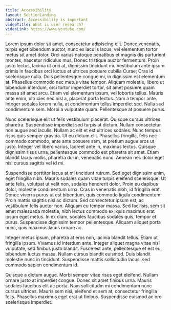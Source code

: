 ```yaml
---
title: Accessibility
layout: SectionLanding
abstract: Accessibility is important
videoTitle: What is user research?
videoLink: https://www.youtube.com/
---
```


Lorem ipsum dolor sit amet, consectetur adipiscing elit. Donec venenatis, turpis eget bibendum auctor, nunc ex iaculis lacus, vel elementum tortor metus sit amet dolor. Orci varius natoque penatibus et magnis dis parturient montes, nascetur ridiculus mus. Donec tristique auctor fermentum. Proin justo lectus, lacinia ut orci at, dignissim tincidunt mi. Vestibulum ante ipsum primis in faucibus orci luctus et ultrices posuere cubilia Curae; Cras id scelerisque nulla. Duis pellentesque congue mi, in dignissim est elementum at. Phasellus commodo nec metus vitae tempor. Aliquam molestie, libero ut bibendum interdum, orci tortor imperdiet tortor, sit amet posuere quam massa sit amet arcu. Etiam vel elementum ipsum, vel lobortis tellus. Mauris ante enim, ultricies nec nisl a, placerat porta lectus. Nam a tempor ante. Integer sodales lorem nulla, at condimentum tellus imperdiet sed. Nulla sed condimentum sem. Morbi a vulputate quam. Pellentesque at posuere purus.

Nunc scelerisque elit ut felis vestibulum placerat. Quisque cursus ultrices pharetra. Suspendisse imperdiet sed turpis at dictum. Nullam consectetur non augue sed iaculis. Nullam ac elit et est ultrices sodales. Nunc tempus risus quis semper gravida. Ut eu dictum elit. Phasellus fringilla, felis nec commodo commodo, ante ante posuere sem, at pretium augue eros ut justo. Integer vel libero varius, laoreet ante in, maximus lectus. Quisque dignissim risus urna, pellentesque commodo est pharetra sit amet. Etiam blandit lacus mollis, pharetra dui in, venenatis nunc. Aenean nec dolor eget nisl cursus sagittis vel id mi.

Suspendisse porttitor lacus at mi tincidunt rutrum. Sed eget dignissim enim, eget fringilla nibh. Mauris sodales quam vitae turpis eleifend scelerisque. Ut ante felis, volutpat ut velit non, sodales hendrerit dolor. Proin eu dapibus dolor, molestie condimentum urna. Cras in venenatis nibh, id fringilla erat. Donec viverra purus ut est bibendum, quis commodo ligula condimentum. Proin mattis sagittis nisl ac dictum. Sed consectetur ipsum est, ac vestibulum felis auctor non. Aliquam eu tempor massa. Sed facilisis, sem sit amet malesuada molestie, nibh lectus commodo ex, quis maximus erat ipsum eget metus. In ex diam, sodales faucibus sodales quis, tempor et purus. Suspendisse dignissim tempor pellentesque. Aliquam aliquet porta nunc, quis maximus lacus ornare ac.

Integer metus ipsum, pharetra at eros non, lacinia blandit tellus. Etiam ut fringilla ipsum. Vivamus id interdum ante. Integer aliquet magna vitae nisl vulputate, sed finibus justo blandit. Fusce est ante, pellentesque et est eu, bibendum luctus massa. Nullam cursus blandit euismod. Duis blandit molestie nunc in tincidunt. Suspendisse mattis sollicitudin lacus, sed commodo sapien condimentum id.

Quisque a dictum augue. Morbi semper vitae risus eget eleifend. Nullam ornare justo at imperdiet congue. Donec sit amet finibus urna. Mauris sodales faucibus elit ac porta. Nam sollicitudin mi condimentum nunc cursus ultrices. Mauris sem nisi, eleifend et sem at, consectetur fringilla felis. Phasellus maximus eget erat ut finibus. Suspendisse euismod ac orci scelerisque imperdiet.
